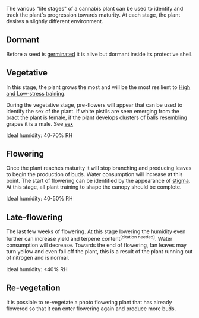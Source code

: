 The various "life stages" of a cannabis plant can be used to identify and track the plant's progression towards maturity. At each stage, the plant desires a slightly different environment.

## Dormant ##
Before a seed is [germinated](/Seeds#germination_methods) it is alive but dormant inside its protective shell.

## Vegetative
In this stage, the plant grows the most and will be the most resilient to [High and Low-stress training](/Plant_training).

During the vegetative stage, pre-flowers will appear that can be used to identify the sex of the plant. If white pistils are seen emerging from the [bract](/Anatomy_of_Cannabis#bract) the plant is female, if the plant develops clusters of balls resembling grapes it is a male. See [sex](/Seeds#sex)

Ideal humidity: 40-70% RH

## Flowering
Once the plant reaches maturity it will stop branching and producing leaves to begin the production of buds. Water consumption will increase at this point. The start of flowering can be identified by the appearance of [stigma](/Anatomy_of_Cannabis#stigma). At this stage, all plant training to shape the canopy should be complete.

Ideal humidity: 40-50% RH

## Late-flowering
The last few weeks of flowering. At this stage lowering the humidity even further can increase yield and terpene content<sup>[citation needed]</sup>. Water consumption will decrease. Towards the end of flowering, fan leaves may turn yellow and even fall off the plant, this is a result of the plant running out of nitrogen and is normal.

Ideal humidity: <40% RH

## Re-vegetation
It is possible to re-vegetate a photo flowering plant that has already flowered so that it can enter flowering again and produce more buds.